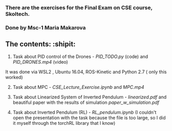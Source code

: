 ### There are the exercises for the Final Exam on CSE course, Skoltech.

### Done by Msc-1 Maria Makarova


## The contents:  :shipit:

1) Task about PID control of the Drones - *PID_TODO.py* (code)  and *PID_DRONES.mp4* (video)

It was done via WSL2 , Ubuntu 16.04, ROS-Kinetic and Python 2.7 ( only this worked)

2) Task about MPC - *CSE_Lecture_Exercise.ipynb* and *MPC.mp4*

3) Task about Linearized System of Inverted Pendulum - *linearized.pdf* and beautiful paper with the results of simulation *paper_w_simulation.pdf*

4) Task about Inverted Pendulum (RL) - *RL_pendulum.ipynb* (I couldn't open the presentation with the task because the file is too large, so I did it myself through the torchRL library that I know) 
